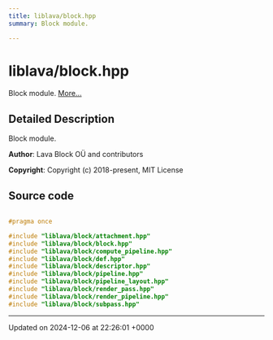 ```yaml
---
title: liblava/block.hpp
summary: Block module. 

---
```


# liblava/block.hpp

Block module.  [More...](#detailed-description)

## Detailed Description

Block module. 

**Author**: Lava Block OÜ and contributors 

**Copyright**: Copyright (c) 2018-present, MIT License 



## Source code

```cpp

#pragma once

#include "liblava/block/attachment.hpp"
#include "liblava/block/block.hpp"
#include "liblava/block/compute_pipeline.hpp"
#include "liblava/block/def.hpp"
#include "liblava/block/descriptor.hpp"
#include "liblava/block/pipeline.hpp"
#include "liblava/block/pipeline_layout.hpp"
#include "liblava/block/render_pass.hpp"
#include "liblava/block/render_pipeline.hpp"
#include "liblava/block/subpass.hpp"
```


-------------------------------

Updated on 2024-12-06 at 22:26:01 +0000
